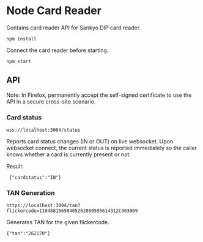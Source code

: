 # Node Card Reader

Contains card reader API for Sankyo DIP card reader.

    npm install

Connect the card reader before starting.    

    npm start

## API

Note: In Firefox, permanently accept the self-signed certificate to use the API in a secure cross-site scenario.

### Card status

    wss://localhost:3004/status
    
Reports card status changes (IN or OUT) on live websocket. Upon websocket connect, the current status is reported immediately so the caller knows whether a card is currently present or not:

Result:

     {"cardstatus":"IN"}

### TAN Generation

    https://localhost:3004/tan?flickercode=11048816650405262080595614312C303009

Generates TAN for the given flickercode.

    {"tan":"262170"}
